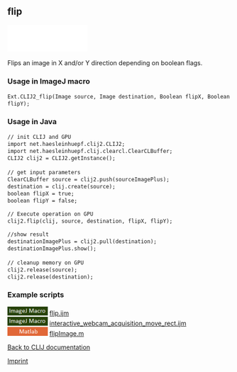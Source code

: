 ## flip
<img src="images/mini_empty_logo.png"/><img src="images/mini_empty_logo.png"/><img src="images/mini_empty_logo.png"/>

Flips an image in X and/or Y direction depending on boolean flags.

### Usage in ImageJ macro
```
Ext.CLIJ2_flip(Image source, Image destination, Boolean flipX, Boolean flipY);
```


### Usage in Java
```
// init CLIJ and GPU
import net.haesleinhuepf.clij2.CLIJ2;
import net.haesleinhuepf.clij.clearcl.ClearCLBuffer;
CLIJ2 clij2 = CLIJ2.getInstance();

// get input parameters
ClearCLBuffer source = clij2.push(sourceImagePlus);
destination = clij.create(source);
boolean flipX = true;
boolean flipY = false;
```

```
// Execute operation on GPU
clij2.flip(clij, source, destination, flipX, flipY);
```

```
//show result
destinationImagePlus = clij2.pull(destination);
destinationImagePlus.show();

// cleanup memory on GPU
clij2.release(source);
clij2.release(destination);
```




### Example scripts
<a href="https://github.com/clij/clij2-docs/blob/master/src/main/macro/flip.ijm"><img src="images/language_macro.png" height="20"/></a> [flip.ijm](https://github.com/clij/clij2-docs/blob/master/src/main/macro/flip.ijm)  
<a href="https://github.com/clij/clij2-docs/blob/master/src/main/macro/interactive_webcam_acquisition_move_rect.ijm"><img src="images/language_macro.png" height="20"/></a> [interactive_webcam_acquisition_move_rect.ijm](https://github.com/clij/clij2-docs/blob/master/src/main/macro/interactive_webcam_acquisition_move_rect.ijm)  
<a href="https://github.com/clij/clatlab/blob/master/src/main/matlab/flipImage.m"><img src="images/language_matlab.png" height="20"/></a> [flipImage.m](https://github.com/clij/clatlab/blob/master/src/main/matlab/flipImage.m)  


[Back to CLIJ documentation](https://clij.github.io/)

[Imprint](https://clij.github.io/imprint)
